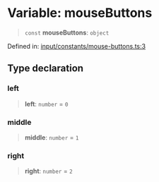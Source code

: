 # Variable: mouseButtons

> `const` **mouseButtons**: `object`

Defined in: [input/constants/mouse-buttons.ts:3](https://github.com/Forge-Game-Engine/Forge/blob/7a38cd584d26e8fac97f61bf2359fb32ea34a7fc/src/input/constants/mouse-buttons.ts#L3)

## Type declaration

### left

> **left**: `number` = `0`

### middle

> **middle**: `number` = `1`

### right

> **right**: `number` = `2`
